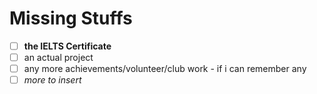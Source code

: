 # Missing Stuffs
- [ ] **the IELTS Certificate**
- [ ] an actual project
- [ ] any more achievements/volunteer/club work - if i can remember any
- [ ] *more to insert*
